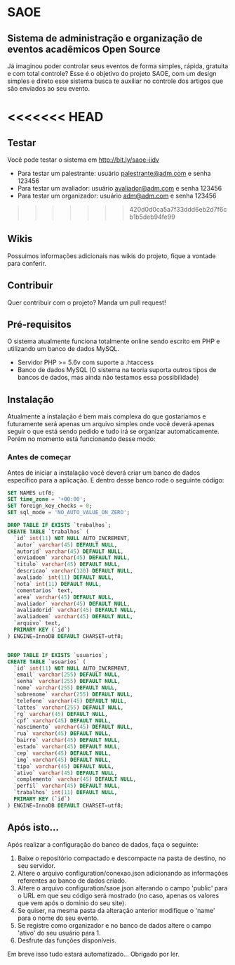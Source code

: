 # SAOE
## Sistema de administração e organização de eventos acadêmicos Open Source
Já imaginou poder controlar seus eventos de forma simples, rápida, gratuita e com total controle? Esse é o objetivo do projeto SAOE, com um design simples e direto esse sistema busca te auxiliar no controle dos artigos que são enviados ao seu evento.

<<<<<<< HEAD
=======
## Testar
Você pode testar o sistema em http://bit.ly/saoe-iidv
- Para testar um palestrante: usuário palestrante@adm.com e senha 123456
- Para testar um avaliador: usuário avaliador@adm.com e senha 123456
- Para testar um organizador: usuário adm@adm.com e senha 123456

>>>>>>> 420d0d0ca5a7f33ddd6eb2d7f6cb1b5deb94fe99
## Wikis
Possuimos informações adicionais nas wikis do projeto, fique a vontade para conferir.

## Contribuir
Quer contribuir com o projeto? Manda um pull request!

## Pré-requisitos
O sistema atualmente funciona totalmente online sendo escrito em PHP e utilizando um banco de dados MySQL.
- Servidor PHP >= 5.6v com suporte a .htaccess
- Banco de dados MySQL (O sistema na teoria suporta outros tipos de bancos de dados, mas ainda não testamos essa possibilidade)

## Instalação
Atualmente a instalação é bem mais complexa do que gostariamos e futuramente será apenas um arquivo simples onde você deverá apenas seguir o que está sendo pedido e tudo irá se organizar automaticamente.
Porém no momento está funcionando desse modo:

### Antes de começar
Antes de iniciar a instalação você deverá criar um banco de dados específico para a aplicação.
E dentro desse banco rode o seguinte código:

```sql
SET NAMES utf8;
SET time_zone = '+00:00';
SET foreign_key_checks = 0;
SET sql_mode = 'NO_AUTO_VALUE_ON_ZERO';

DROP TABLE IF EXISTS `trabalhos`;
CREATE TABLE `trabalhos` (
  `id` int(11) NOT NULL AUTO_INCREMENT,
  `autor` varchar(45) DEFAULT NULL,
  `autorid` varchar(45) DEFAULT NULL,
  `enviadoem` varchar(45) DEFAULT NULL,
  `titulo` varchar(45) DEFAULT NULL,
  `descricao` varchar(120) DEFAULT NULL,
  `avaliado` int(11) DEFAULT NULL,
  `nota` int(11) DEFAULT NULL,
  `comentarios` text,
  `area` varchar(45) DEFAULT NULL,
  `avaliador` varchar(45) DEFAULT NULL,
  `avaliadorid` varchar(45) DEFAULT NULL,
  `avaliadoem` varchar(45) DEFAULT NULL,
  `arquivo` text,
  PRIMARY KEY (`id`)
) ENGINE=InnoDB DEFAULT CHARSET=utf8;


DROP TABLE IF EXISTS `usuarios`;
CREATE TABLE `usuarios` (
  `id` int(11) NOT NULL AUTO_INCREMENT,
  `email` varchar(255) DEFAULT NULL,
  `senha` varchar(255) DEFAULT NULL,
  `nome` varchar(255) DEFAULT NULL,
  `sobrenome` varchar(255) DEFAULT NULL,
  `telefone` varchar(45) DEFAULT NULL,
  `lattes` varchar(255) DEFAULT NULL,
  `rg` varchar(45) DEFAULT NULL,
  `cpf` varchar(45) DEFAULT NULL,
  `nascimento` varchar(45) DEFAULT NULL,
  `rua` varchar(45) DEFAULT NULL,
  `bairro` varchar(45) DEFAULT NULL,
  `estado` varchar(45) DEFAULT NULL,
  `cep` varchar(45) DEFAULT NULL,
  `img` varchar(45) DEFAULT NULL,
  `tipo` varchar(45) DEFAULT NULL,
  `ativo` varchar(45) DEFAULT NULL,
  `complemento` varchar(45) DEFAULT NULL,
  `perfil` varchar(45) DEFAULT NULL,
  `trabalhos` int(11) DEFAULT NULL,
  PRIMARY KEY (`id`)
) ENGINE=InnoDB DEFAULT CHARSET=utf8;
```
## Após isto...
Após realizar a configuração do banco de dados, faça o seguinte:
1. Baixe o repositório compactado e descompacte na pasta de destino, no seu servidor. 
2. Altere o arquivo configuration/conexao.json adicionando as informações referentes ao banco de dados criado.
3. Altere o arquivo configuration/saoe.json alterando o campo 'public' para o URL em que seu código será mostrado (no caso, apenas os valores que vem após o domínio do seu site).
4. Se quiser, na mesma pasta da alteração anterior modifique o 'name' para o nome do seu evento.
5. Se registre como organizador e no banco de dados altere o campo 'ativo' do seu usuário para 1.
6. Desfrute das funções disponíveis.

Em breve isso tudo estará automatizado...
Obrigado por ler.

